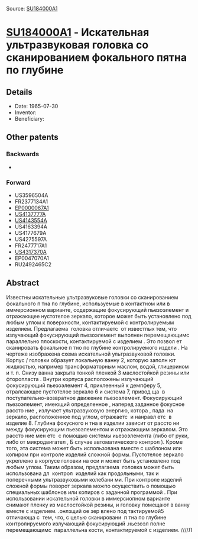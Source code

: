 Source: [SU184000A1](https://patents.google.com/patent/SU184000A1)

# [SU184000A1](SU184000A1.md) - Искательная ультразвуковая головка со сканированием фокального пятна по глубине

## Details

* Date: 1965-07-30
* Inventor: 
* Beneficiary: 

## Other patents

### Backwards
 * 
### Forward
 * US3596504A
 * FR2377134A1
 * [EP0000067A1](EP0000067A1.md)
 * [US4137777A](US4137777A.md)
 * [US4143554A](US4143554A.md)
 * US4163394A
 * US4177679A
 * US4275597A
 * FR2477717A1
 * [US4317370A](US4317370A.md)
 * EP0047070A1
 * RU2492465C2
## Abstract

Известны искательные ультразвуковые головки  со сканированием фокального п тна по глубине, используемые в контактном или в иммерсионном варианте, содержащие фокусирующий  пьезоэлемент и отражающее нустотелое  зеркало, которое может быть установлено  под любым углом к поверхности, контактируемой  с контролируемым изделием.
Предлагаема  головка отличаетс  от известпых  тем, что излучающий фокусирующий пьезоэлемент выполнен перемещающимс  параллельно  плоскости, контактируемой с изделием . Это позвол ет сканировать фокальное п тно по глубине контролируемого издели .
На чертеже изображена схема искательной ультразвуковой головки.
Корпус / головки образует локальную ванну  2, которую заполн ют жидкостью, например  трансформаторным маслом, водой, глицерином  и т. п. Снизу ванна закрыта тонкой пленкой 3 маслостойкой резины или фторопласта . Внутри корпуса расположены излучающий  фокусирующий пьезоэлемент 4, приклеенный  к демпферу 5, отралсающее пустотелое зеркало 6 и система 7, привод ща  в поступательно-возвратное  движение пьезоэлемент. Фокусирующий пьезоэлемент, имеющий определенное , наперед заданное фокусное рассто ние , излучает ультразвуковую энергию, котора , пада  на зеркало, расположенное
под углом, отражаетс  и нанравл етс  в изделие  8.
Глубина фокусного н тна в изделии зависит  от рассто ни  между фокусирующим
пьезоэлементом и отражающим зеркалом. Это рассто ние мен етс  с помощью системы иьезоэлемента (либо от руки, либо от микродвигател , Б случае автоматического контрол ).
Кроме того, эта система может быть использована  вместе с шаблоном или копиром при контроле изделий сложной формы. Пустотелое  зеркало укреплено в корпусе головки на оси и может быть установлено под любым
углом. Таким образом, предлагаема  головка может быть использована дл  контрол  изделий  как продольными, так и поперечными ультразвуковыми колебани ми. При контроле изделий сложной формы поворот зеркала
можпо осуществить о помощью специальных шаблонов или копиров с заданной программой .
При использовании искательной головки в иммерсиопном варианте снимают пленку из
маслостойкой резины, и головку помещают в ванну вместе с изделием. .онлзщий  ое зер влено  под тактируемой5 отличающа с  тем, что, с целью сканировани  п тна по глубине контролируемого излучающий фокусирующий .ньезоэл полне  перемещающимс  параллельна кости, контактируемой с изделием. 
////Л